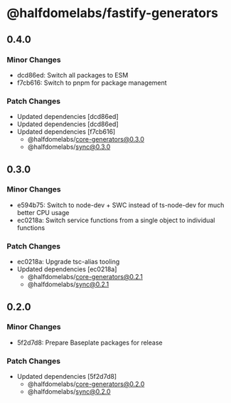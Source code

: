 # @halfdomelabs/fastify-generators

## 0.4.0

### Minor Changes

- dcd86ed: Switch all packages to ESM
- f7cb616: Switch to pnpm for package management

### Patch Changes

- Updated dependencies [dcd86ed]
- Updated dependencies [dcd86ed]
- Updated dependencies [f7cb616]
  - @halfdomelabs/core-generators@0.3.0
  - @halfdomelabs/sync@0.3.0

## 0.3.0

### Minor Changes

- e594b75: Switch to node-dev + SWC instead of ts-node-dev for much better CPU usage
- ec0218a: Switch service functions from a single object to individual functions

### Patch Changes

- ec0218a: Upgrade tsc-alias tooling
- Updated dependencies [ec0218a]
  - @halfdomelabs/core-generators@0.2.1
  - @halfdomelabs/sync@0.2.1

## 0.2.0

### Minor Changes

- 5f2d7d8: Prepare Baseplate packages for release

### Patch Changes

- Updated dependencies [5f2d7d8]
  - @halfdomelabs/core-generators@0.2.0
  - @halfdomelabs/sync@0.2.0
